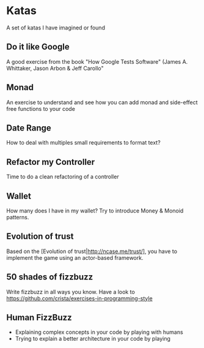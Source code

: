 # Katas
A set of katas I have imagined or found

## Do it like Google
A good exercise from the book "How Google Tests Software" (James A. Whittaker, Jason Arbon & Jeff Carollo"

## Monad
An exercise to understand and see how you can add monad and side-effect free functions to your code

## Date Range
How to deal with multiples small requirements to format text?

## Refactor my Controller
Time to do a clean refactoring of a controller

## Wallet
How many does I have in my wallet? Try to introduce Money & Monoid patterns.

## Evolution of trust
Based on the [Evolution of trust|http://ncase.me/trust/], you have to implement
the game using an actor-based framework.

## 50 shades of fizzbuzz
Write fizzbuzz in all ways you know.
Have a look to  https://github.com/crista/exercises-in-programming-style

## Human FizzBuzz
 - Explaining complex concepts in your code by playing with humans
 - Trying to explain a better architecture in your code by playing

